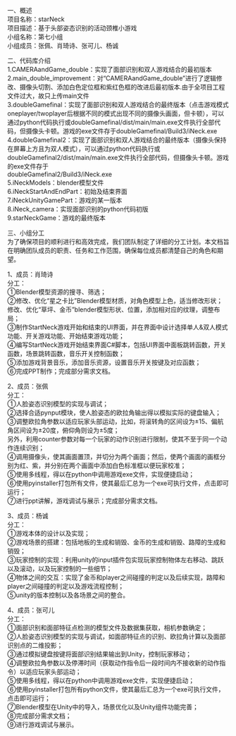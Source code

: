  
  一、概述  
  项目名称：starNeck  
  项目描述：基于头部姿态识别的活动颈椎小游戏  
  小组名称：第七小组  
  小组成员：张佩、肖琦诗、张可儿、杨诚  

  二、代码库介绍</br>
  1.CAMERAandGame_double：实现了面部识别和双人游戏结合的最初版本</br>
  2.main_double_improvement：对“CAMERAandGame_double”进行了逻辑修改、摄像头切割、添加白色定位框和紫红色框的改进后最初版本.由于全项目工程文件过大，故只上传main文件</br>
  3.doubleGamefinal：实现了面部识别和双人游戏结合的最终版本（点击游戏模式oneplayer/twoplayer后根据不同的模式出现不同的摄像头画面，但卡顿），可以通过python代码执行或doubleGamefinal/dist/main/main.exe文件执行全部代码，但摄像头卡顿。游戏的exe文件存于doubleGamefinal/Build3/iNeck.exe</br>
  4.doubleGamefinal2：实现了面部识别和双人游戏结合的最终版本（摄像头保持在屏幕上方且为双人模式），可以通过python代码执行或doubleGamefinal2/dist/main/main.exe文件执行全部代码，但摄像头卡顿。游戏的exe文件存于</br>doubleGamefinal2/Build3/iNeck.exe</br>
  5.iNeckModels：blender模型文件</br>
  6.iNeckStartAndEndPart：初始及结束界面</br>
  7.iNeckUnityGamePart：游戏的某一版本</br>
  8.iNeck_camera：实现面部识别的python代码初版</br>
  9.starNeckGame：游戏的最终版本</br>
  
  三、小组分工</br>
  为了确保项目的顺利进行和高效完成，我们团队制定了详细的分工计划。本文档旨在明确团队成员的职责、任务和工作范围，确保每位成员都清楚自己的角色和期望。</br>
  
  1、成员：肖琦诗</br>
  分工：</br>
  ①Blender模型资源的搜寻、筛选；</br>
  ②修改、优化“星之卡比”Blender模型材质，对角色模型上色，适当修改形状；</br>
  修改、优化“草坪、金币”blender模型形状、位置，添加相对应的纹理，调整布局；</br>
  ③制作StartNeck游戏开始和结束的UI界面，并在界面中设计选择单人&双人模式功能、开关游戏功能、开始结束游戏功能；</br>
  ④编写StartNeck游戏开始结束界面C#脚本，包括UI界面中面板跳转函数，开关函数，场景跳转函数，音乐开关控制函数；</br>
  ⑤添加游戏背景音乐，添加音乐资源，设置音乐开关按键及对应函数；</br>
  ⑥完成PPT制作；完成部分需求文档。</br>

  2、成员：张佩</br>
  分工：</br>
  ①人脸姿态识别模型的实现与调试；</br>
  ②选择合适pynput模块，使人脸姿态的欧拉角输出得以模拟实际的键盘输入；</br>
  ③调整欧拉角参数以适应玩家头部运动，比如，将滚转角的区间设为±15、偏航角区间设为±20度，俯仰角则设为±5度；</br>
   另外，利用counter参数对每一个玩家的动作识别进行限制，使其不至于同一个动作连续识别；</br>
  ④调用摄像头，使其画面置顶，并切分为两个画面；然后，使两个画面的画框分别为红、紫，并分别在两个画面中添加白色标准框以便玩家校准；</br>
  ⑤使用多线程，得以在python中调用游戏exe文件，实现便捷启动；</br>
  ⑥使用pyinstaller打包所有文件，使其最后汇总为一个exe可执行文件，点击即可运行；</br>
  ⑦进行ppt讲解，游戏调试与展示；完成部分需求文档。</br>   
  
  
  3、成员：杨诚</br>
  分工：</br>
  ①游戏本体的设计以及实现；</br>
  ②游戏场景的搭建：包括地板的生成和销毁、金币的生成和销毁、路障的生成和销毁；</br>
  ③玩家控制的实现：利用unity的input插件包实现玩家控制物体左右移动、跳跃以及滚动，以及玩家控制的一些细节；</br>
  ④物体之间的交互：实现了金币和player之间碰撞的判定以及后续实现，路障和player之间碰撞的判定以及游戏流程控制；</br>
  ⑤unity的版本控制以及各场景之间的整合。</br>

  4、成员：张可儿</br>
  分工：</br>
  ①面部识别和面部特征点检测的模型文件及数据集获取，相机参数确定；</br>
  ②人脸姿态识别模型的实现与调试，如面部特征点的识别、欧拉角计算以及面部识别点的二维投影；</br>
  ③通过模拟键盘按键将面部识别结果输出到Unity，控制玩家移动；</br>
  ④调整欧拉角参数以及停滞时间（获取动作指令后一段时间内不接收新的动作指令）以适应玩家头部运动；</br>
  ⑤使用多线程，得以在python中调用游戏exe文件，实现便捷启动；</br>
  ⑥使用pyinstaller打包所有python文件，使其最后汇总为一个exe可执行文件，点击即可运行；</br>
  ⑦Blender模型在Unity中的导入，场景优化以及Unity组件功能完善；</br>
  ⑧完成部分需求文档；</br>
  ⑨进行游戏调试与展示。</br>

